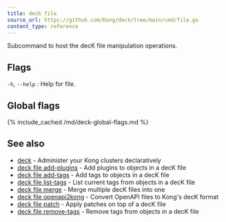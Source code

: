 ```yaml
---
title: deck file
source_url: https://github.com/Kong/deck/tree/main/cmd/file.go
content_type: reference
---
```


Subcommand to host the decK file manipulation operations.

## Flags

`-h`, `--help`
:  Help for file.

## Global flags

{% include_cached /md/deck-global-flags.md %}

## See also

* [deck](/deck/{{page.kong_version}}/reference/deck)	 - Administer your Kong clusters declaratively
* [deck file add-plugins](/deck/{{page.kong_version}}/reference/deck_file_add-plugins)	 - Add plugins to objects in a decK file
* [deck file add-tags](/deck/{{page.kong_version}}/reference/deck_file_add-tags)	 - Add tags to objects in a decK file
* [deck file list-tags](/deck/{{page.kong_version}}/reference/deck_file_list-tags)	 - List current tags from objects in a decK file
* [deck file merge](/deck/{{page.kong_version}}/reference/deck_file_merge)	 - Merge multiple decK files into one
* [deck file openapi2kong](/deck/{{page.kong_version}}/reference/deck_file_openapi2kong)	 - Convert OpenAPI files to Kong's decK format
* [deck file patch](/deck/{{page.kong_version}}/reference/deck_file_patch)	 - Apply patches on top of a decK file
* [deck file remove-tags](/deck/{{page.kong_version}}/reference/deck_file_remove-tags)	 - Remove tags from objects in a decK file

